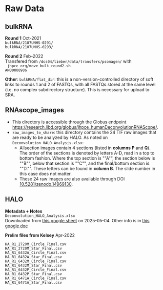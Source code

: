 Raw Data
========

## bulkRNA
**Round 1** Oct-2021  
`bulkRNA/2107UNHS-0291/`  
`bulkRNA/2107UNHS-0293/`

**Round 2** Feb-2022  
Transfered from `/dcs04/lieber/data/transfers/psomagen/` with `_jhpce_org/move_bulk_round2.sh`  
`AN00000906`

**Other**: `bulkRNA/flat_dir`: this is a non-version-controlled directory of soft links to rounds 1 and 2 of FASTQs, with all FASTQs stored at the same level (i.e. no complex subdirectory structure). This is necessary for upload to SRA.

## RNAscope_images

* This directory is accessible through the Globus endpoint <https://research.libd.org/globus/jhpce_humanDeconvolutionRNAScope/>.
* `raw_images_to_share`: this directory contains the 24 TIF raw images that are ready to be analyzed by HALO. As noted on `Deconvolution_HALO_Analysis.xlsx`:
  - Allsection images contain 4 sections (listed in __columns P__ and __Q__). The order of the sections is denoted by letters A-D, read in a top to bottom fashion. Where the top section is ""A"", the section below is ""B"", below that section is ""C"", and the final/bottom section is ""D."". These letters can be found in __column B__. The slide number in this case does not matter.
  - These 24 raw images are also available through DOI [10.5281/zenodo.14969130](https://doi.org/10.5281/zenodo.14969130).


## HALO
**Metadata + Notes**  
`Deconvolution_HALO_Analysis.xlsx`  
Downloaded from [this google sheet](https://docs.google.com/spreadsheets/d/1bld6g-7MN2G18b8hwXEkC0dDOhWlzmFTAmpcPYdgXjI) on 2025-05-04. 
Other info is in [this google doc](https://docs.google.com/document/d/1GXbV134CdPmMcSw9pPeSKeHQ8tBMCf0gLuf5Sq4RF4g)


**Prelim files from Kelsey** Apr-2022

`HA_R1_2720M_Circle_Final.csv`  
`HA_R1_2720M_Star_Final.csv`  
`HA_R1_6432A_Circle_Final.csv`  
`HA_R1_6432A_Star_Final.csv`  
`HA_R1_6432M_Circle_Final.csv`  
`HA_R1_6432M_Star_Final.csv`  
`HA_R1_6432P_Circle_Final.csv`  
`HA_R1_6432P_Star_Final.csv`  
`HA_R1_6471A_Circle_Final.csv`  
`HA_R1_6471A_Star_Final.csv`  


